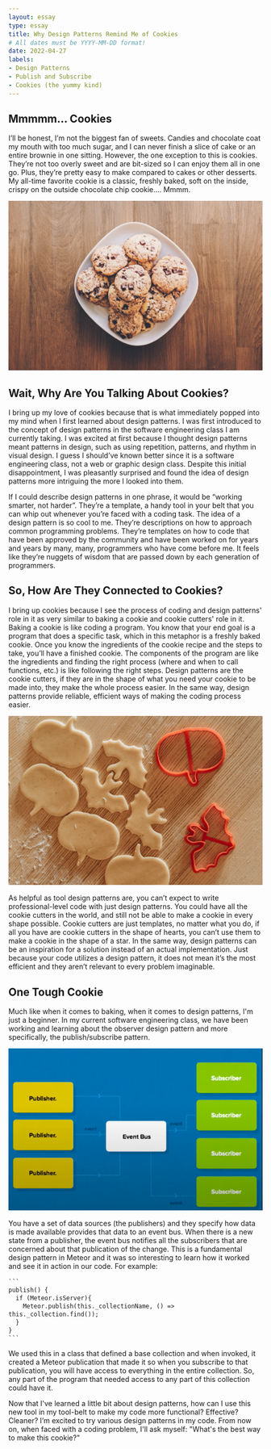 ```yaml
---
layout: essay
type: essay
title: Why Design Patterns Remind Me of Cookies
# All dates must be YYYY-MM-DD format!
date: 2022-04-27
labels:
- Design Patterns
- Publish and Subscribe
- Cookies (the yummy kind)
---
```


## Mmmmm… Cookies
I’ll be honest, I’m not the biggest fan of sweets. Candies and chocolate coat my mouth with too much sugar, and I can never finish a slice of cake or an entire brownie in one sitting. However, the one exception to this is cookies. They’re not too overly sweet and are bit-sized so I can enjoy them all in one go. Plus, they’re pretty easy to make compared to cakes or other desserts. My all-time favorite cookie is a classic, freshly baked, soft on the inside, crispy on the outside chocolate chip cookie…. Mmmm.

<img class="ui large rounded centered image" src="../images/cookies.jpg" alt=".../images/cookies.jpg">

## Wait, Why Are You Talking About Cookies?
I bring up my love of cookies because that is what immediately popped into my mind when I first learned about design patterns. I was first introduced to the concept of design patterns in the software engineering class I am currently taking. I was excited at first because I thought design patterns meant patterns in design, such as using repetition, patterns, and rhythm in visual design. I guess I should’ve known better since it is a software engineering class, not a web or graphic design class. Despite this initial disappointment, I was pleasantly surprised and found the idea of design patterns more intriguing the more I looked into them.

If I could describe design patterns in one phrase, it would be “working smarter, not harder”. They’re a template, a handy tool in your belt that you can whip out whenever you’re faced with a coding task. The idea of a design pattern is so cool to me. They’re descriptions on how to approach common programming problems. They’re templates on how to code that have been approved by the community and have been worked on for years and years by many, many, programmers who have come before me. It feels like they’re nuggets of wisdom that are passed down by each generation of programmers.

## So, How Are They Connected to Cookies?
I bring up cookies because I see the process of coding and design patterns' role in it as very similar to baking a cookie and cookie cutters' role in it. Baking a cookie is like coding a program. You know that your end goal is a program that does a specific task, which in this metaphor is a freshly baked cookie. Once you know the ingredients of the cookie recipe and the steps to take, you’ll have a finished cookie. The components of the program are like the ingredients and finding the right process (where and when to call functions, etc.) is like following the right steps. Design patterns are the cookie cutters, if they are in the shape of what you need your cookie to be made into, they make the whole process easier. In the same way, design patterns provide reliable, efficient ways of making the coding process easier.

<img class="ui left small right floated image" src="../images/cookie-cutters.jpg" alt=".../images/cookies.jpg">

As helpful as tool design patterns are, you can’t expect to write professional-level code with just design patterns. You could have all the cookie cutters in the world, and still not be able to make a cookie in every shape possible. Cookie cutters are just templates, no matter what you do, if all you have are cookie cutters in the shape of hearts, you can’t use them to make a cookie in the shape of a star. In the same way, design patterns can be an inspiration for a solution instead of an actual implementation. Just because your code utilizes a design pattern, it does not mean it’s the most efficient and they aren’t relevant to every problem imaginable.


## One Tough Cookie
Much like when it comes to baking, when it comes to design patterns, I'm just a beginner. In my current software engineering class, we have been working and learning about the observer design pattern and more specifically, the publish/subscribe pattern. 

<img class="ui large rounded centered image" src="../images/sub-pub.png" alt=".../images/">

You have a set of data sources (the publishers) and they specify how data is made available provides that data to an event bus. When there is a new state from a publisher, the event bus notifies all the subscribers that are concerned about that publication of the change. This is a fundamental design pattern in Meteor and it was so interesting to learn how it worked and see it in action in our code. For example: 
````
```
publish() {
  if (Meteor.isServer){
    Meteor.publish(this._collectionName, () => this._collection.find());
  }
}
```
````
We used this in a class that defined a base collection and when invoked, it created a Meteor publication that made it so when you subscribe to that publication, you will have access to everything in the entire collection. So, any part of the program that needed access to any part of this collection could have it. 


Now that I've learned a little bit about design patterns, how can I use this new tool in my tool-belt to make my code more functional? Effective? Cleaner? I’m excited to try various design patterns in my code. From now on, when faced with a coding problem, I'll ask myself: "What's the best way to make this cookie?"  



